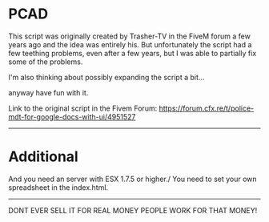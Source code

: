 # PCAD

This script was originally created by Trasher-TV in the FiveM forum a few years ago and the idea was entirely his.
But unfortunately the script had a few teething problems, even after a few years, but I was able to partially fix some of the problems.

I'm also thinking about possibly expanding the script a bit...

anyway have fun with it.

Link to the original script in the Fivem Forum: https://forum.cfx.re/t/police-mdt-for-google-docs-with-ui/4951527

------------------------------------------------------------
# Additional

And you need an server with ESX 1.7.5 or higher./
You need to set your own spreadsheet in the index.html.

------------------------------------------------------------
DONT EVER SELL IT FOR REAL MONEY PEOPLE WORK FOR THAT MONEY!
